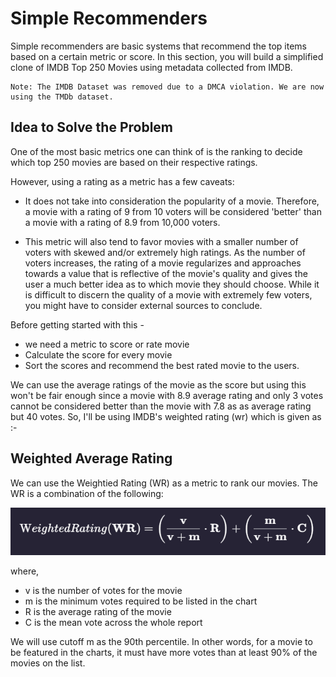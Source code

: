 # Simple Recommenders

Simple recommenders are basic systems that recommend the top items based on a certain metric or score. In this section, you will build a simplified clone of IMDB Top 250 Movies using metadata collected from IMDB.

    Note: The IMDB Dataset was removed due to a DMCA violation. We are now using the TMDb dataset.

## **Idea to Solve the Problem**

One of the most basic metrics one can think of is the ranking to decide which top 250 movies are based on their respective ratings.

However, using a rating as a metric has a few caveats:

* It does not take into consideration the popularity of a movie. Therefore, a movie with a rating of 9 from 10 voters will be considered 'better' than a movie with a rating of 8.9 from 10,000 voters.

* This metric will also tend to favor movies with a smaller number of voters with skewed and/or extremely high ratings. As the number of voters increases, the rating of a movie regularizes and approaches towards a value that is reflective of the movie's quality and gives the user a much better idea as to which movie they should choose. While it is difficult to discern the quality of a movie with extremely few voters, you might have to consider external sources to conclude.

Before getting started with this  -

* we need a metric to score or rate movie
* Calculate the score for every movie
* Sort the scores and recommend the best rated movie to the users.

We can use the average ratings of the movie as the score but using this won't be fair enough since a movie with 8.9 average rating and only 3 votes cannot be considered better than the movie with 7.8 as as average rating but 40 votes.
So, I'll be using IMDB's weighted rating (wr) which is given as :-

## **Weighted Average Rating**

We can use the Weightied Rating (WR) as a metric to rank our movies. The WR is a combination of the following:

![weighted-rating](.\images\weighted_rating.png)

where,

* v is the number of votes for the movie
* m is the minimum votes required to be listed in the chart
* R is the average rating of the movie
* C is the mean vote across the whole report

We will use cutoff m as the 90th percentile.
In other words, for a movie to be featured in the charts, it must have more votes than at least 90% of the movies on the list.
